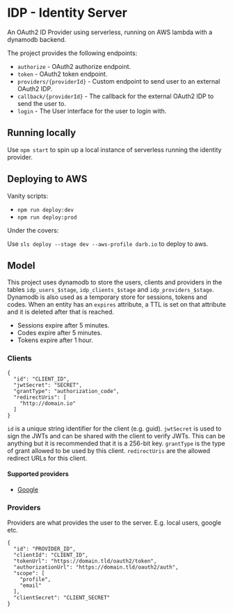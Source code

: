 # IDP - Identity Server

An OAuth2 ID Provider using serverless, running on AWS lambda with a dynamodb backend.

The project provides the following endpoints:

*   `authorize` - OAuth2 authorize endpoint.
*   `token` - OAuth2 token endpoint.
*   `providers/{providerId}` - Custom endpoint to send user to an external OAuth2 IDP.
*   `callback/{providerId}` - The callback for the external OAuth2 IDP to send the user to.
*   `login` - The User interface for the user to login with.

## Running locally

Use `npm start` to spin up a local instance of serverless running the identity provider.

## Deploying to AWS

Vanity scripts:

*   `npm run deploy:dev`
*   `npm run deploy:prod`

Under the covers:

Use `sls deploy --stage dev --aws-profile darb.io` to deploy to aws.

## Model

This project uses dynamodb to store the users, clients and providers in the tables `idp_users_$stage`, `idp_clients_$stage` and `idp_providers_$stage`. Dynamodb is also used as a temporary store for sessions, tokens and codes. When an entity has an `expires` attribute, a TTL is set on that attribute and it is deleted after that is reached.

*   Sessions expire after 5 minutes.
*   Codes expire after 5 minutes.
*   Tokens expire after 1 hour.

### Clients

```
{
  "id": "CLIENT_ID",
  "jwtSecret": "SECRET",
  "grantType": "authorization_code",
  "redirectUris": [
    "http://domain.io"
  ]
}
```

`id` is a unique string identifier for the client (e.g. guid).
`jwtSecret` is used to sign the JWTs and can be shared with the client to verify JWTs. This can be anything but it is recommended that it is a 256-bit key.
`grantType` is the type of grant allowed to be used by this client.
`redirectUris` are the allowed redirect URLs for this client.

#### Supported providers

*   [Google](https://console.developers.google.com/apis/credentials)

### Providers

Providers are what provides the user to the server. E.g. local users, google etc.

```
{
  "id": "PROVIDER_ID",
  "clientId": "CLIENT_ID",
  "tokenUrl": "https://domain.tld/oauth2/token",
  "authorizationUrl": "https://domain.tld/oauth2/auth",
  "scope": [
    "profile",
    "email"
  ],
  "clientSecret": "CLIENT_SECRET"
}
```

